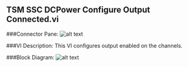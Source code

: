 ## **TSM SSC DCPower Configure Output Connected.vi**
###Connector Pane:
![alt text](/Instrument%20Control/DCPower/Source/TSM%20SSC%20DCPower%20Configure%20Output%20Connected.vic.png "TSM SSC DCPower Configure Output Connected.vi connector pane")

###VI Description:
This VI configures output enabled on the channels.

###Block Diagram:
![alt text](/Instrument%20Control/DCPower/Source/TSM%20SSC%20DCPower%20Configure%20Output%20Connected.vid.png "TSM SSC DCPower Configure Output Connected.vi block diagram")
